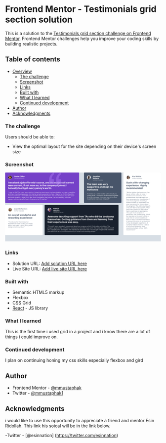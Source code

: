 # Frontend Mentor - Testimonials grid section solution

This is a solution to the [Testimonials grid section challenge on Frontend Mentor](https://www.frontendmentor.io/challenges/testimonials-grid-section-Nnw6J7Un7). Frontend Mentor challenges help you improve your coding skills by building realistic projects. 

## Table of contents

- [Overview](#overview)
  - [The challenge](#the-challenge)
  - [Screenshot](#screenshot)
  - [Links](#links)
  - [Built with](#built-with)
  - [What I learned](#what-i-learned)
  - [Continued development](#continued-development)
- [Author](#author)
- [Acknowledgments](#acknowledgments)

### The challenge

Users should be able to:

- View the optimal layout for the site depending on their device's screen size

### Screenshot

![screenshot](./src/assets/screenshot.png)

### Links

- Solution URL: [Add solution URL here](https://your-solution-url.com)
- Live Site URL: [Add live site URL here](https://your-live-site-url.com)


### Built with

- Semantic HTML5 markup
- Flexbox
- CSS Grid
- [React](https://reactjs.org/) - JS library

### What I learned

This is the first time i used grid in a project and i know there are a lot of things i could improve on.

### Continued development

I plan on continuing honing my css skills especially flexbox and gird
## Author

- Frontend Mentor - [@mmustaphak](https://www.frontendmentor.io/profile/mmustaphak)
- Twitter - [@mmustaphak1](https://www.twitter.com/mmustaphak1)

## Acknowledgments

 i would like to use this opportunity to appreciate a friend and mentor Esin Ridollah. This link his soical will be in the link below.

 -Twitter - [@esinnation] (https://twitter.com/esinnation)
